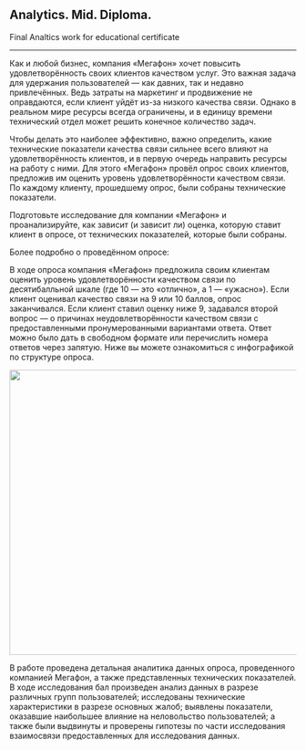 ## Analytics. Mid. Diploma.

Final Analtics work for educational certificate
***
Как и любой бизнес, компания «Мегафон» хочет повысить удовлетворённость своих клиентов качеством услуг. Это важная задача для удержания пользователей — как давних, так и недавно привлечённых. Ведь затраты на маркетинг и продвижение не оправдаются, если клиент уйдёт из-за низкого качества связи. Однако в реальном мире ресурсы всегда ограничены, и в единицу времени технический отдел может решить конечное количество задач. 

Чтобы делать это наиболее эффективно, важно определить, какие технические показатели качества связи сильнее всего влияют на удовлетворённость клиентов, и в первую очередь направить ресурсы на работу с ними. Для этого «Мегафон» провёл опрос своих клиентов, предложив им оценить уровень удовлетворённости качеством связи. По каждому клиенту, прошедшему опрос, были собраны технические показатели. 

Подготовьте исследование для компании «Мегафон» и проанализируйте, как зависит (и зависит ли) оценка, которую ставит клиент в опросе, от технических показателей, которые были собраны. 



Более подробно о проведённом опросе:

В ходе опроса компания «Мегафон» предложила своим клиентам оценить уровень удовлетворённости качеством связи по десятибалльной шкале (где 10 — это «отлично», а 1 — «ужасно»). Если клиент оценивал качество связи на 9 или 10 баллов, опрос заканчивался. Если клиент ставил оценку ниже 9, задавался второй вопрос — о причинах неудовлетворённости качеством связи с предоставленными пронумерованными вариантами ответа. Ответ можно было дать в свободном формате или перечислить номера ответов через запятую. Ниже вы можете ознакомиться с инфографикой по структуре опроса.

<img src="https://api.selcdn.ru/v1/SEL_72086/prodLMS/files/share/%D0%91%D0%B5%D0%B7_%D0%BD%D0%B0%D0%B7%D0%B2%D0%B0%D0%BD%D0%B8%D1%8F_i75y0hZ.png" width="800" height="500" />

В работе проведена детальная аналитика данных опроса, проведенного компанией Мегафон, а также представленных технических показателей. В ходе исследования бал произведен анализ данных в разрезе различных групп пользователей; исследованы технические характеристики в разрезе основных жалоб; выявлены показатели, оказавшие наибольшее влияние на неловольство пользователей; а также были выдвинуты и проверены гипотезы по части исследования взаимосвязи предоставленных для исследования данных.
